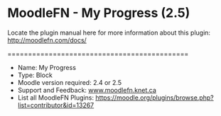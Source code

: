 MoodleFN - My Progress (2.5)
============================================

Locate the plugin manual here for more information about this plugin: http://moodlefn.com/docs/

============================================

- Name: My Progress
- Type: Block
- Moodle version required: 2.4 or 2.5
- Support and Feedback: www.moodlefn.knet.ca
- List all MoodleFN Plugins: https://moodle.org/plugins/browse.php?list=contributor&id=13267 


